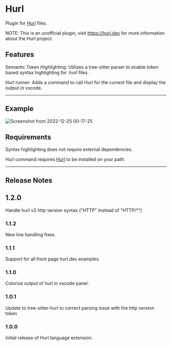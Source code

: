 # Hurl

Plugin for [Hurl](https://hurl.dev) files.

NOTE: This is an unofficial plugin, visit <https://hurl.dev> for more information
about the Hurl project.

## Features

Semantic Token Highlighting:
Utilizes a tree-sitter parser to enable token based syntax highlighting for
.hurl files.

Hurl runner:
Adds a command to call Hurl for the current file and display the output in vscode.

---

## Example

![Screenshot from 2022-12-25 00-17-25](https://user-images.githubusercontent.com/9106735/209457733-e04f5d99-fec2-4db7-b067-22bccad9e750.png)


## Requirements

Syntax highlighting does not require external dependencies.

Hurl command requires [Hurl](https://hurl.dev) to be installed on your path.

---

## Release Notes

## 1.2.0

Handle hurl v3 http version syntax ("HTTP" instead of "HTTP/*")

### 1.1.2

New line handling fixes.

### 1.1.1

Support for all front page hurl.dev examples.

### 1.1.0

Colorize output of hurl in vscode panel.

### 1.0.1

Update to tree-sitter-hurl to correct parsing issue with the http version token

### 1.0.0

Initial release of Hurl language extension.
